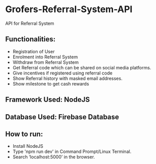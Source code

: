 # Grofers-Referral-System-API
API for Referral System

## Functionalities:
  - Registration of User
  - Enrolment into Referral System
  - Withdraw from Referral System
  - Get Referral code which can be shared on social media platforms.
  - Give incentives if registered using referral code
  - Show Referral history with masked email addresses.
  - Show milestone to get cash rewards

## Framework Used: **NodeJS**
## Database Used: **Firebase Database**

## How to run:
  - Install NodeJS
  - Type 'npm run dev' in Command Prompt/Linux Terminal.
  - Search ‘localhost:5000’ in the browser.


